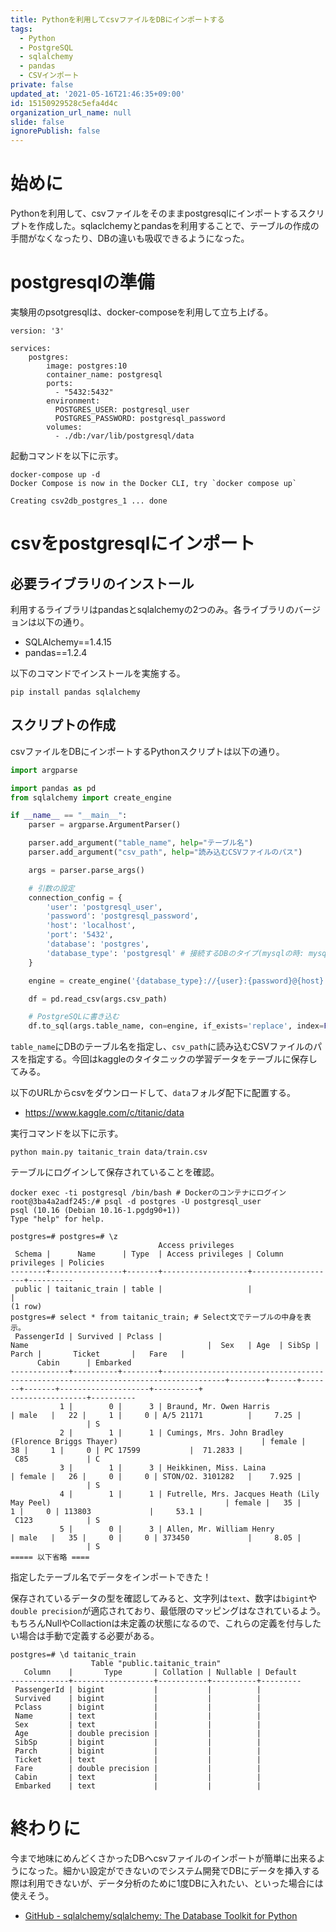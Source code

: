 ```yaml
---
title: Pythonを利用してcsvファイルをDBにインポートする
tags:
  - Python
  - PostgreSQL
  - sqlalchemy
  - pandas
  - CSVインポート
private: false
updated_at: '2021-05-16T21:46:35+09:00'
id: 15150929528c5efa4d4c
organization_url_name: null
slide: false
ignorePublish: false
---
```

# 始めに

Pythonを利用して、csvファイルをそのままpostgresqlにインポートするスクリプトを作成した。sqlaclchemyとpandasを利用することで、テーブルの作成の手間がなくなったり、DBの違いも吸収できるようになった。

# postgresqlの準備

実験用のpsotgresqlは、docker-composeを利用して立ち上げる。

```yml:
version: '3'
 
services:
    postgres:
        image: postgres:10
        container_name: postgresql
        ports:
          - "5432:5432"
        environment:
          POSTGRES_USER: postgresql_user
          POSTGRES_PASSWORD: postgresql_password
        volumes:
          - ./db:/var/lib/postgresql/data
```

起動コマンドを以下に示す。

```sh:
docker-compose up -d
Docker Compose is now in the Docker CLI, try `docker compose up`

Creating csv2db_postgres_1 ... done
```

# csvをpostgresqlにインポート

## 必要ライブラリのインストール

利用するライブラリはpandasとsqlalchemyの2つのみ。各ライブラリのバージョンは以下の通り。

- SQLAlchemy==1.4.15
- pandas==1.2.4

以下のコマンドでインストールを実施する。

```sh:
pip install pandas sqlalchemy
```

## スクリプトの作成

csvファイルをDBにインポートするPythonスクリプトは以下の通り。

```python:main.py
import argparse

import pandas as pd
from sqlalchemy import create_engine

if __name__ == "__main__":
    parser = argparse.ArgumentParser()

    parser.add_argument("table_name", help="テーブル名")
    parser.add_argument("csv_path", help="読み込むCSVファイルのパス")

    args = parser.parse_args()

    # 引数の設定
    connection_config = {
        'user': 'postgresql_user',
        'password': 'postgresql_password',
        'host': 'localhost',
        'port': '5432',
        'database': 'postgres',
        'database_type': 'postgresql' # 接続するDBのタイプ(mysqlの時: mysql)
    }

    engine = create_engine('{database_type}://{user}:{password}@{host}:{port}/{database}'.format(**connection_config), encoding='utf-8')

    df = pd.read_csv(args.csv_path)

    # PostgreSQLに書き込む
    df.to_sql(args.table_name, con=engine, if_exists='replace', index=False )
```

`table_name`にDBのテーブル名を指定し、`csv_path`に読み込むCSVファイルのパスを指定する。今回はkaggleのタイタニックの学習データをテーブルに保存してみる。

以下のURLからcsvをダウンロードして、`data`フォルダ配下に配置する。

- https://www.kaggle.com/c/titanic/data


実行コマンドを以下に示す。

```sh:
python main.py taitanic_train data/train.csv
```

テーブルにログインして保存されていることを確認。

```sh:
docker exec -ti postgresql /bin/bash # Dockerのコンテナにログイン
root@3ba4a2adf245:/# psql -d postgres -U postgresql_user
psql (10.16 (Debian 10.16-1.pgdg90+1))
Type "help" for help.

postgres=# postgres=# \z
                                 Access privileges
 Schema |      Name      | Type  | Access privileges | Column privileges | Policies 
--------+----------------+-------+-------------------+-------------------+----------
 public | taitanic_train | table |                   |                   | 
(1 row)
postgres=# select * from taitanic_train; # Select文でテーブルの中身を表示。
 PassengerId | Survived | Pclass |                                        Name                                        |  Sex   | Age  | SibSp | Parch |       Ticket       |   Fare   |
      Cabin      | Embarked 
-------------+----------+--------+------------------------------------------------------------------------------------+--------+------+-------+-------+--------------------+----------+
-----------------+----------
           1 |        0 |      3 | Braund, Mr. Owen Harris                                                            | male   |   22 |     1 |     0 | A/5 21171          |     7.25 |
                 | S
           2 |        1 |      1 | Cumings, Mrs. John Bradley (Florence Briggs Thayer)                                | female |   38 |     1 |     0 | PC 17599           |  71.2833 |
 C85             | C
           3 |        1 |      3 | Heikkinen, Miss. Laina                                                             | female |   26 |     0 |     0 | STON/O2. 3101282   |    7.925 |
                 | S
           4 |        1 |      1 | Futrelle, Mrs. Jacques Heath (Lily May Peel)                                       | female |   35 |     1 |     0 | 113803             |     53.1 |
 C123            | S
           5 |        0 |      3 | Allen, Mr. William Henry                                                           | male   |   35 |     0 |     0 | 373450             |     8.05 |
                 | S
===== 以下省略 ====
```

指定したテーブル名でデータをインポートできた！

保存されているデータの型を確認してみると、文字列は`text`、数字は`bigint`や`double precision`が適応されており、最低限のマッピングはなされているよう。もちろんNullやCollactionは未定義の状態になるので、これらの定義を付与したい場合は手動で定義する必要がある。

```sh:
postgres=# \d taitanic_train
                  Table "public.taitanic_train"
   Column    |       Type       | Collation | Nullable | Default 
-------------+------------------+-----------+----------+---------
 PassengerId | bigint           |           |          | 
 Survived    | bigint           |           |          | 
 Pclass      | bigint           |           |          | 
 Name        | text             |           |          | 
 Sex         | text             |           |          | 
 Age         | double precision |           |          | 
 SibSp       | bigint           |           |          | 
 Parch       | bigint           |           |          | 
 Ticket      | text             |           |          | 
 Fare        | double precision |           |          | 
 Cabin       | text             |           |          | 
 Embarked    | text             |           |          | 
```

# 終わりに
今まで地味にめんどくさかったDBへcsvファイルのインポートが簡単に出来るようになった。細かい設定ができないのでシステム開発でDBにデータを挿入する際は利用できないが、データ分析のために1度DBに入れたい、といった場合には使えそう。

- [GitHub - sqlalchemy/sqlalchemy: The Database Toolkit for Python](https://github.com/sqlalchemy/sqlalchemy)
